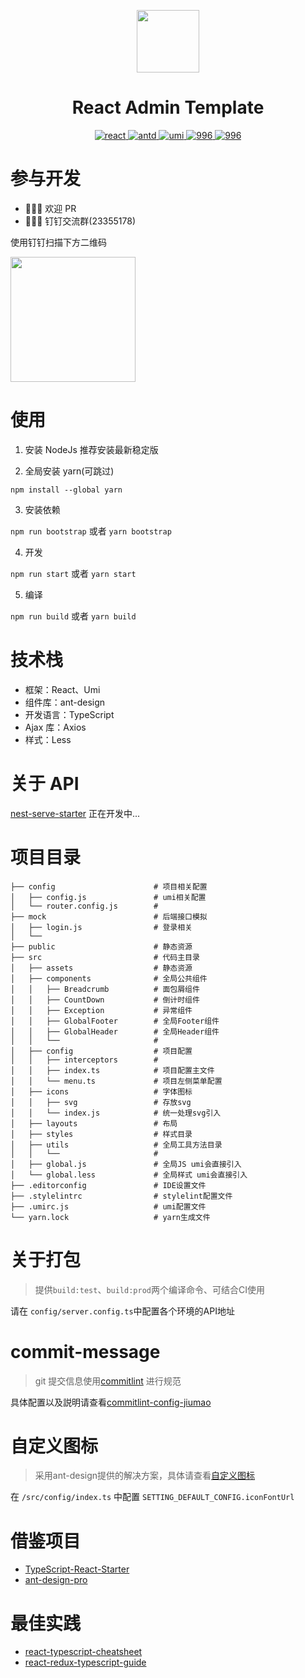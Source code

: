 <p align="center">
  <a href="http://ant.design">
    <img width="100" src="https://gw.alipayobjects.com/zos/rmsportal/KDpgvguMpGfqaHPjicRK.svg">
  </a>
</p>

<h1 align="center">React Admin Template</h1>

<p align="center">
  <a href="https://github.com/facebook/react">
    <img src="https://img.shields.io/badge/react-16.8.1-brightgreen.svg" alt="react">
  </a>
  <a href="https://github.com/ant-design/ant-design">
    <img src="https://img.shields.io/badge/ant--design-3.16.2-brightgreen.svg" alt="antd">
  </a>
  <a href="https://github.com/umijs/umi">
    <img src="https://img.shields.io/badge/umi-2.6.11-brightgreen.svg" alt="umi">
  </a>
  <a href="https://github.com/ts-react/react-admin-template/blob/master/LICENSE">
    <img src="https://img.shields.io/badge/license-Anti%20996-blue.svg" alt="996">
  </a>
  <a href="https://996.icu">
    <img src="https://img.shields.io/badge/link-996.icu-red.svg" alt="996">
  </a>
</p>

# 参与开发

- 🎉🎉🎉 欢迎 PR
- 🌴🌴🌴 钉钉交流群(23355178)

使用钉钉扫描下方二维码

<img height="200" src="https://github.com/ts-react/react-admin-template/blob/gh-pages/assets/dingding.jpeg"></img>

# 使用

1. 安装 NodeJs 推荐安装最新稳定版

2. 全局安装 yarn(可跳过)

```
npm install --global yarn
```

3. 安装依赖

`npm run bootstrap` 或者 `yarn bootstrap`

4. 开发

`npm run start` 或者 `yarn start`

5. 编译

`npm run build` 或者 `yarn build`

# 技术栈

- 框架：React、Umi
- 组件库：ant-design
- 开发语言：TypeScript
- Ajax 库：Axios
- 样式：Less

# 关于 API

[nest-serve-starter](https://github.com/typescript-projects/nest-serve-starter) 正在开发中...

# 项目目录

```
├── config                      # 项目相关配置
│   ├── config.js               # umi相关配置
│   └── router.config.js        #
├── mock                        # 后端接口模拟
│   ├── login.js                # 登录相关
│   └──
├── public                      # 静态资源
├── src                         # 代码主目录
│   ├── assets                  # 静态资源
│   ├── components              # 全局公共组件
│   │   ├── Breadcrumb          # 面包屑组件
│   │   ├── CountDown           # 倒计时组件
│   │   ├── Exception           # 异常组件
│   │   ├── GlobalFooter        # 全局Footer组件
│   │   ├── GlobalHeader        # 全局Header组件
│   │   └──                     #
│   ├── config                  # 项目配置
│   │   ├── interceptors        #
│   │   ├── index.ts            # 项目配置主文件
│   │   └── menu.ts             # 项目左侧菜单配置
│   ├── icons                   # 字体图标
│   │   ├── svg                 # 存放svg
│   │   └── index.js            # 统一处理svg引入
│   ├── layouts                 # 布局
│   ├── styles                  # 样式目录
│   ├── utils                   # 全局工具方法目录
│   │   └──                     #
│   ├── global.js               # 全局JS umi会直接引入
│   └── global.less             # 全局样式 umi会直接引入
├── .editorconfig               # IDE设置文件
├── .stylelintrc                # stylelint配置文件
├── .umirc.js                   # umi配置文件
└── yarn.lock                   # yarn生成文件
```

# 关于打包

> 提供`build:test`、`build:prod`两个编译命令、可结合CI使用

请在 `config/server.config.ts`中配置各个环境的API地址

# commit-message

> git 提交信息使用[commitlint](https://github.com/marionebl/commitlint) 进行规范

具体配置以及説明请查看[commitlint-config-jiumao](https://github.com/jiumao-fe/commitlint-config-jiumao)

# 自定义图标

> 采用ant-design提供的解决方案，具体请查看[自定义图标](https://ant.design/components/icon-cn/#components-icon-demo-custom)

在 `/src/config/index.ts` 中配置 `SETTING_DEFAULT_CONFIG.iconFontUrl`

# 借鉴项目

- [TypeScript-React-Starter](https://github.com/Microsoft/TypeScript-React-Starter)
- [ant-design-pro](https://github.com/ant-design/ant-design-pro)

# 最佳实践

- [react-typescript-cheatsheet](https://github.com/sw-yx/react-typescript-cheatsheet)
- [react-redux-typescript-guide](https://github.com/piotrwitek/react-redux-typescript-guide)
